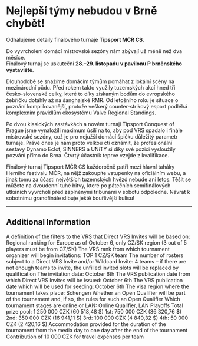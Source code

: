 # Nejlepší týmy nebudou v Brně chybět!
Odhalujeme detaily finálového turnaje **Tipsport MČR CS**.

Do vyvrcholení domácí mistrovské sezóny nám zbývají už méně než dva měsíce.  
Finálový turnaj se uskuteční **28.–29. listopadu v pavilonu P brněnského výstaviště**.

Dlouhodobě se snažíme domácím týmům pomáhat z lokální scény na mezinárodní půdu. Před rokem takto využily tuzemských akcí hned tři česko-slovenské celky, které to díky získaným bodům do evropského žebříčku dotáhly až na šanghajské RMR. Od letošního roku je situace o poznání komplikovanější, protože veškerý counter-strikový esport podléhá komplexním pravidlům ekosystému Valve Regional Standings.

Po dvou klasických zastávkách a novém turnaji Tipsport Conquest of Prague jsme vynaložili maximum úsilí na to, aby pod VRS spadalo i finále mistrovské sezóny, což je pro nejužší domácí špičku důležitý parametr turnaje. Právě dnes je nám proto velkou ctí oznámit, že profesionální sestavy Dynamo Eclot, SINNERS a UNiTY si díky své pozici vysloužily pozvání přímo do Brna. Čtvrtý účastník teprve vzejde z kvalifikace.

Finálový turnaj Tipsport MČR CS každoročně patří mezi hlavní taháky Herního festivalu MČR, na nějž zakoupíte vstupenky na oficiálním webu, a jinak tomu za účasti největších tuzemských hvězd nebude ani letos. Těšit se můžete na dvoudenní tuhé bitvy, které po pátečních semifinálových utkáních vyvrcholí před zaplněnými tribunami v sobotu odpoledne. Návrat k sobotnímu grandfinále slibuje ještě bouřlivější kulisu!

---

## Additional Information
A definition of the filters to the VRS that Direct VRS Invites will be based on: Regional ranking for Europe as of October 6, only CZ/SK region (3 out of 5 players must be from CZ/SK)
The VRS rank from which tournament organizer will begin invitations: TOP 1 CZ/SK team
The number of rosters subject to a Direct VRS Invite and/or Wildcard Invite: 4 teams – if there are not enough teams to invite, the unfilled invited slots will be replaced by qualification
The invitation date: October 6th
The VRS publication date from which Direct VRS Invites will be issued: October 6th
The VRS publication date which will be used for seeding: October 6th
The visa region where the tournament takes place: Schengen
Whether an Open Qualifier will be part of the tournament and, if so, the rules for such an Open Qualifier
Which tournament stages are online or LAN: Online Qualifier, LAN Playoffs
Total prize pool: 1 250 000 CZK (60 518,48 $)
1st: 750 000 CZK (36 320,76 $)
2nd: 350 000 CZK (16 941,11 $)
3rd: 100 000 CZK (4 840,32 $)
4th: 50 000 CZK (2 420,16 $)
Accommodation provided for the duration of the tournament from the media day to one day after the end of the tournament
Contribution of 10 000 CZK for travel expenses per team
